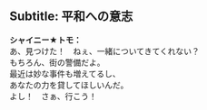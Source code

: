 # 

  
## Subtitle: 平和への意志
  
**シャイニー★トモ：**  
あ、見つけた！　ねぇ、一緒についてきてくれない？  
もちろん、街の警備だよ。  
最近は妙な事件も増えてるし、  
あなたの力を貸してほしいんだ。  
よし！　さぁ、行こう！  

